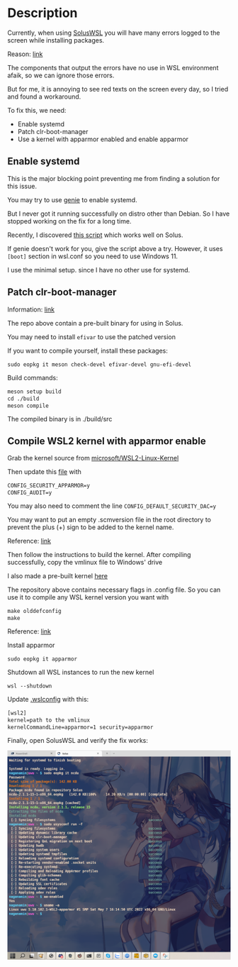 # Description

Currently, when using [SolusWSL](https://github.com/sileshn/SolusWSL) you will have many errors logged to the screen while installing packages.

Reason: [link](https://github.com/sileshn/SolusWSL#features-and-important-information)

The components that output the errors have no use in WSL environment afaik, so we can ignore those errors.

But for me, it is annoying to see red texts on the screen every day, so I tried and found a workaround.

To fix this, we need:

- Enable systemd
- Patch clr-boot-manager
- Use a kernel with apparmor enabled and enable apparmor

## Enable systemd

This is the major blocking point preventing me from finding a solution for this issue.

You may try to use [genie](https://github.com/arkane-systems/genie) to enable systemd.

But I never got it running successfully on distro other than Debian. So I have stopped working on the fix for a long time.

Recently, I discovered [this script](https://github.com/diddledani/one-script-wsl2-systemd) which works well on Solus.

If genie doesn't work for you, give the script above a try. However, it uses `[boot]` section in wsl.conf so you need to use Windows 11.

I use the minimal setup. since I have no other use for systemd.

## Patch clr-boot-manager

Information: [link](https://github.com/Fubuchi/clr-boot-manager/blob/master/README.md)

The repo above contain a pre-built binary for using in Solus.

You may need to install `efivar` to use the patched version

If you want to compile yourself, install these packages:

```
sudo eopkg it meson check-devel efivar-devel gnu-efi-devel
```

Build commands:

```
meson setup build
cd ./build
meson compile
```

The compiled binary is in ./build/src

## Compile WSL2 kernel with apparmor enable

Grab the kernel source from [microsoft/WSL2-Linux-Kernel](https://github.com/microsoft/WSL2-Linux-Kernel)

Then update this [file](https://github.com/microsoft/WSL2-Linux-Kernel/blob/linux-msft-wsl-5.10.y/Microsoft/config-wsl) with

```
CONFIG_SECURITY_APPARMOR=y
CONFIG_AUDIT=y
```

You may also need to comment the line `CONFIG_DEFAULT_SECURITY_DAC=y`

You may want to put an empty .scmversion file in the root directory to prevent the plus (+) sign to be added to the kernel name.

Reference: [link](https://stackoverflow.com/questions/19333918/dont-add-to-linux-kernel-version)

Then follow the instructions to build the kernel. After compiling successfully, copy the vmlinux file to Windows' drive

I also made a pre-built kernel [here](https://github.com/Fubuchi/WSL2-Linux-Kernel)

The repository above contains necessary flags in .config file. So you can use it to compile any WSL kernel version you want with

```
make olddefconfig
make
```

Reference: [link](https://stackoverflow.com/a/31936064/4015729)

Install apparmor

```
sudo eopkg it apparmor
```

Shutdown all WSL instances to run the new kernel

```
wsl --shutdown
```

Update [.wslconfig](https://docs.microsoft.com/en-us/windows/wsl/wsl-config#wslconfig) with this:

```
[wsl2]
kernel=path to the vmlinux
kernelCommandLine=apparmor=1 security=apparmor
```

Finally, open SolusWSL and verify the fix works:

![](result.png)
